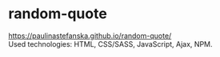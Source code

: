 # random-quote
https://paulinastefanska.github.io/random-quote/ <br>
Used technologies: HTML, CSS/SASS, JavaScript, Ajax, NPM. <br>
